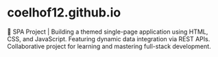 # coelhof12.github.io
🚀 SPA Project | Building a themed single-page application using HTML, CSS, and JavaScript. Featuring dynamic data integration via REST APIs. Collaborative project for learning and mastering full-stack development.
